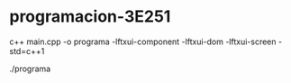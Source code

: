 # programacion-3E251

 
c++ main.cpp -o programa -lftxui-component -lftxui-dom -lftxui-screen -std=c++1

./programa
